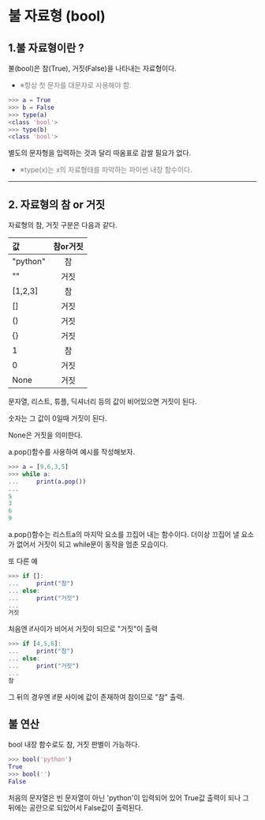 # 불 자료형 (bool)

## 1.불 자료형이란 ?

불(bool)은 참(True), 거짓(False)을 나타내는 자료형이다.

- <span style="color:gray">※항상 첫 문자를 대문자로 사용해야 함.</span>

```m
>>> a = True
>>> b = False
>>> type(a)
<class 'bool'>
>>> type(b)
<class 'bool'>
```

별도의 문자형을 입력하는 것과 달리 따옴표로 감쌀 필요가 없다.

- <span style="color:gray">※type(x)는 x의 자료형태를 파악하는 파이썬 내장 함수이다.</span>

---

## 2. 자료형의 참 or 거짓

자료형의 참, 거짓 구분은 다음과 같다.

| 값       | 참or거짓 |
| :------- | :------: |
| "python" |    참    |
| ""       |   거짓   |
| [1,2,3]  |    참    |
| []       |   거짓   |
| ()       |   거짓   |
| {}       |   거짓   |
| 1        |    참    |
| 0        |   거짓   |
| None     |   거짓   |

문자열, 리스트, 튜플, 딕셔너리 등의 값이 비어있으면 거짓이 된다.

숫자는 그 값이 0일때 거짓이 된다.

None은 거짓을 의미한다.

a.pop()함수를 사용하여 예시를 작성해보자.

```m
>>> a = [9,6,3,5]
>>> while a:
...     print(a.pop())
...
5
3
6
9
```

a.pop()함수는 리스트a의 마지막 요소를 끄집어 내는 함수이다. 더이상 끄집어 낼 요소가 없어서 거짓이 되고 while문이 동작을 멈춘 모습이다.

또 다른 예

```m
>>> if []:
...     print("참")
... else:
...     print("거짓")
...
거짓
```

처음엔 if사이가 비어서 거짓이 되므로 "거짓"이 출력

```m
>>> if [4,5,6]:
...     print("참")
... else:
...     print("거짓")
...
참
```

그 뒤의 경우엔 if문 사이에 값이 존재하여 참이므로 "참" 출력.

## 불 연산

bool 내장 함수로도 참, 거짓 판별이 가능하다.

```m
>>> bool('python')
True
>>> bool('')
False
```

처음의 문자열은 빈 문자열이 아닌 'python'이 입력되어 있어 True값 출력이 되나 그 뒤에는 공란으로 되있어서 False값이 출력된다.
